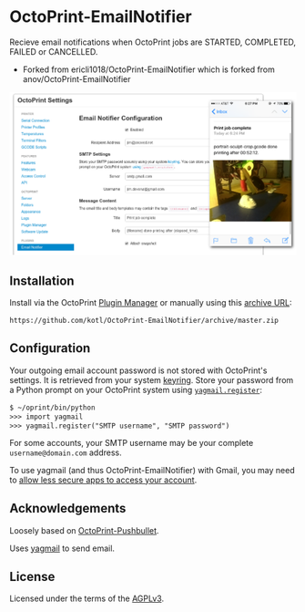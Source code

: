 # OctoPrint-EmailNotifier

Recieve email notifications when OctoPrint jobs are STARTED, COMPLETED, FAILED or CANCELLED.

*   Forked from ericli1018/OctoPrint-EmailNotifier which is forked from anov/OctoPrint-EmailNotifier

![Settings tab and email screenshot](extras/emailnotifier.png)

## Installation

Install via the OctoPrint [Plugin Manager](https://github.com/foosel/OctoPrint/wiki/Plugin:-Plugin-Manager) or manually using this [archive URL](https://github.com/kotl/OctoPrint-EmailNotifier/archive/master.zip):

	https://github.com/kotl/OctoPrint-EmailNotifier/archive/master.zip

## Configuration

Your outgoing email account password is not stored with OctoPrint's settings. It is retrieved from your system [keyring](https://pypi.python.org/pypi/keyring#what-is-python-keyring-lib). Store your password from a Python prompt on your OctoPrint system using [`yagmail.register`](https://github.com/kootenpv/yagmail#username-and-password): 

	$ ~/oprint/bin/python
	>>> import yagmail
	>>> yagmail.register("SMTP username", "SMTP password")

For some accounts, your SMTP username may be your complete `username@domain.com` address.

To use yagmail (and thus OctoPrint-EmailNotifier) with Gmail, you may need to [allow less secure apps to access your account](https://support.google.com/accounts/answer/6010255?hl=en).

## Acknowledgements

Loosely based on [OctoPrint-Pushbullet](https://github.com/OctoPrint/OctoPrint-Pushbullet). 

Uses [yagmail](https://github.com/kootenpv/yagmail) to send email.

## License

Licensed under the terms of the [AGPLv3](http://opensource.org/licenses/AGPL-3.0).
